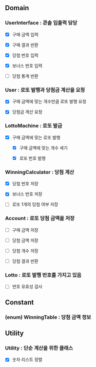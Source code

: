 ## Domain
### UserInterface : 콘솔 입출력 담당
- [x] 구매 금액 입력
- [x] 구매 결과 반환
- [x] 당첨 번호 입력
- [x] 보너스 번호 입력
- [ ] 당첨 통계 반환


### User : 로또 발행과 당첨금 계산을 요청
- [x] 구매 금액에 맞는 개수만큼 로또 발행 요청
- [x] 당첨금 계산 요청


### LottoMachine : 로또 발급
- [x] 구매 금액에 맞는 로또 발행
  - [x] 구매 금액에 맞는 개수 세기
  - [x] 로또 번호 발행


### WinningCalculator : 당첨 계산
- [x] 당첨 번호 저장
- [x] 보너스 번호 저장
- [ ] 로또 1개의 당첨 여부 저장


### Account : 로또 당첨 금액을 저장
- [ ] 구매 금액 저장
- [ ] 당첨 금액 저장
- [ ] 당첨 개수 저장
- [ ] 당첨 결과 반환


### Lotto : 로또 발행 번호를 가지고 있음
- [ ] 번호 유효성 검사


## Constant
### (enum) WinningTable : 당첨 금액 정보

## Utility
### Utility : 단순 계산을 위한 클래스
- [x] 숫자 리스트 정렬